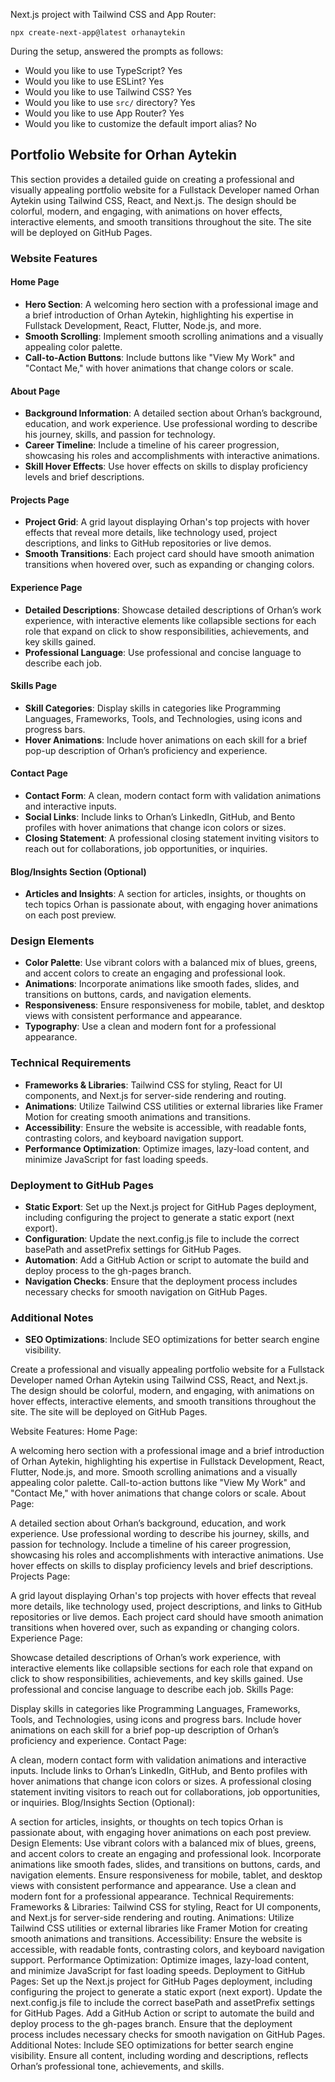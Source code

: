 Next.js project with Tailwind CSS and App Router:
   ```
   npx create-next-app@latest orhanaytekin
   ```

During the setup, answered the prompts as follows:
   - Would you like to use TypeScript? Yes
   - Would you like to use ESLint? Yes
   - Would you like to use Tailwind CSS? Yes
   - Would you like to use `src/` directory? Yes
   - Would you like to use App Router? Yes
   - Would you like to customize the default import alias? No

## Portfolio Website for Orhan Aytekin

This section provides a detailed guide on creating a professional and visually appealing portfolio website for a Fullstack Developer named Orhan Aytekin using Tailwind CSS, React, and Next.js. The design should be colorful, modern, and engaging, with animations on hover effects, interactive elements, and smooth transitions throughout the site. The site will be deployed on GitHub Pages.

### Website Features

#### Home Page
- **Hero Section**: A welcoming hero section with a professional image and a brief introduction of Orhan Aytekin, highlighting his expertise in Fullstack Development, React, Flutter, Node.js, and more.
- **Smooth Scrolling**: Implement smooth scrolling animations and a visually appealing color palette.
- **Call-to-Action Buttons**: Include buttons like "View My Work" and "Contact Me," with hover animations that change colors or scale.

#### About Page
- **Background Information**: A detailed section about Orhan’s background, education, and work experience. Use professional wording to describe his journey, skills, and passion for technology.
- **Career Timeline**: Include a timeline of his career progression, showcasing his roles and accomplishments with interactive animations.
- **Skill Hover Effects**: Use hover effects on skills to display proficiency levels and brief descriptions.

#### Projects Page
- **Project Grid**: A grid layout displaying Orhan's top projects with hover effects that reveal more details, like technology used, project descriptions, and links to GitHub repositories or live demos.
- **Smooth Transitions**: Each project card should have smooth animation transitions when hovered over, such as expanding or changing colors.

#### Experience Page
- **Detailed Descriptions**: Showcase detailed descriptions of Orhan’s work experience, with interactive elements like collapsible sections for each role that expand on click to show responsibilities, achievements, and key skills gained.
- **Professional Language**: Use professional and concise language to describe each job.

#### Skills Page
- **Skill Categories**: Display skills in categories like Programming Languages, Frameworks, Tools, and Technologies, using icons and progress bars.
- **Hover Animations**: Include hover animations on each skill for a brief pop-up description of Orhan’s proficiency and experience.

#### Contact Page
- **Contact Form**: A clean, modern contact form with validation animations and interactive inputs.
- **Social Links**: Include links to Orhan’s LinkedIn, GitHub, and Bento profiles with hover animations that change icon colors or sizes.
- **Closing Statement**: A professional closing statement inviting visitors to reach out for collaborations, job opportunities, or inquiries.

#### Blog/Insights Section (Optional)
- **Articles and Insights**: A section for articles, insights, or thoughts on tech topics Orhan is passionate about, with engaging hover animations on each post preview.

### Design Elements
- **Color Palette**: Use vibrant colors with a balanced mix of blues, greens, and accent colors to create an engaging and professional look.
- **Animations**: Incorporate animations like smooth fades, slides, and transitions on buttons, cards, and navigation elements.
- **Responsiveness**: Ensure responsiveness for mobile, tablet, and desktop views with consistent performance and appearance.
- **Typography**: Use a clean and modern font for a professional appearance.

### Technical Requirements
- **Frameworks & Libraries**: Tailwind CSS for styling, React for UI components, and Next.js for server-side rendering and routing.
- **Animations**: Utilize Tailwind CSS utilities or external libraries like Framer Motion for creating smooth animations and transitions.
- **Accessibility**: Ensure the website is accessible, with readable fonts, contrasting colors, and keyboard navigation support.
- **Performance Optimization**: Optimize images, lazy-load content, and minimize JavaScript for fast loading speeds.

### Deployment to GitHub Pages
- **Static Export**: Set up the Next.js project for GitHub Pages deployment, including configuring the project to generate a static export (next export).
- **Configuration**: Update the next.config.js file to include the correct basePath and assetPrefix settings for GitHub Pages.
- **Automation**: Add a GitHub Action or script to automate the build and deploy process to the gh-pages branch.
- **Navigation Checks**: Ensure that the deployment process includes necessary checks for smooth navigation on GitHub Pages.

### Additional Notes
- **SEO Optimizations**: Include SEO optimizations for better search engine visibility.

Create a professional and visually appealing portfolio website for a Fullstack Developer named Orhan Aytekin using Tailwind CSS, React, and Next.js. The design should be colorful, modern, and engaging, with animations on hover effects, interactive elements, and smooth transitions throughout the site. The site will be deployed on GitHub Pages.

Website Features:
Home Page:

A welcoming hero section with a professional image and a brief introduction of Orhan Aytekin, highlighting his expertise in Fullstack Development, React, Flutter, Node.js, and more.
Smooth scrolling animations and a visually appealing color palette.
Call-to-action buttons like "View My Work" and "Contact Me," with hover animations that change colors or scale.
About Page:

A detailed section about Orhan’s background, education, and work experience. Use professional wording to describe his journey, skills, and passion for technology.
Include a timeline of his career progression, showcasing his roles and accomplishments with interactive animations.
Use hover effects on skills to display proficiency levels and brief descriptions.
Projects Page:

A grid layout displaying Orhan's top projects with hover effects that reveal more details, like technology used, project descriptions, and links to GitHub repositories or live demos.
Each project card should have smooth animation transitions when hovered over, such as expanding or changing colors.
Experience Page:

Showcase detailed descriptions of Orhan’s work experience, with interactive elements like collapsible sections for each role that expand on click to show responsibilities, achievements, and key skills gained.
Use professional and concise language to describe each job.
Skills Page:

Display skills in categories like Programming Languages, Frameworks, Tools, and Technologies, using icons and progress bars.
Include hover animations on each skill for a brief pop-up description of Orhan’s proficiency and experience.
Contact Page:

A clean, modern contact form with validation animations and interactive inputs.
Include links to Orhan’s LinkedIn, GitHub, and Bento profiles with hover animations that change icon colors or sizes.
A professional closing statement inviting visitors to reach out for collaborations, job opportunities, or inquiries.
Blog/Insights Section (Optional):

A section for articles, insights, or thoughts on tech topics Orhan is passionate about, with engaging hover animations on each post preview.
Design Elements:
Use vibrant colors with a balanced mix of blues, greens, and accent colors to create an engaging and professional look.
Incorporate animations like smooth fades, slides, and transitions on buttons, cards, and navigation elements.
Ensure responsiveness for mobile, tablet, and desktop views with consistent performance and appearance.
Use a clean and modern font for a professional appearance.
Technical Requirements:
Frameworks & Libraries: Tailwind CSS for styling, React for UI components, and Next.js for server-side rendering and routing.
Animations: Utilize Tailwind CSS utilities or external libraries like Framer Motion for creating smooth animations and transitions.
Accessibility: Ensure the website is accessible, with readable fonts, contrasting colors, and keyboard navigation support.
Performance Optimization: Optimize images, lazy-load content, and minimize JavaScript for fast loading speeds.
Deployment to GitHub Pages:
Set up the Next.js project for GitHub Pages deployment, including configuring the project to generate a static export (next export).
Update the next.config.js file to include the correct basePath and assetPrefix settings for GitHub Pages.
Add a GitHub Action or script to automate the build and deploy process to the gh-pages branch.
Ensure that the deployment process includes necessary checks for smooth navigation on GitHub Pages.
Additional Notes:
Include SEO optimizations for better search engine visibility.
Ensure all content, including wording and descriptions, reflects Orhan’s professional tone, achievements, and skills.